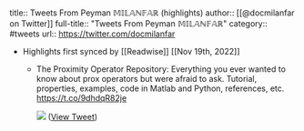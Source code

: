 title:: Tweets From Peyman 𝕄𝕀𝕃𝔸ℕ𝔽𝔸ℝ (highlights)
author:: [[@docmilanfar on Twitter]]
full-title:: "Tweets From Peyman 𝕄𝕀𝕃𝔸ℕ𝔽𝔸ℝ"
category:: #tweets
url:: https://twitter.com/docmilanfar

- Highlights first synced by [[Readwise]] [[Nov 19th, 2022]]
	- The Proximity Operator Repository: 
	  Everything you ever wanted to know about prox operators but were afraid to ask. Tutorial, properties, examples, code in Matlab and Python, references, etc.  
	  https://t.co/9dhdqR82je 
	  
	  ![](https://pbs.twimg.com/media/FhuxKVoVIAAvgpn.png) ([View Tweet](https://twitter.com/docmilanfar/status/1593069411954409473))